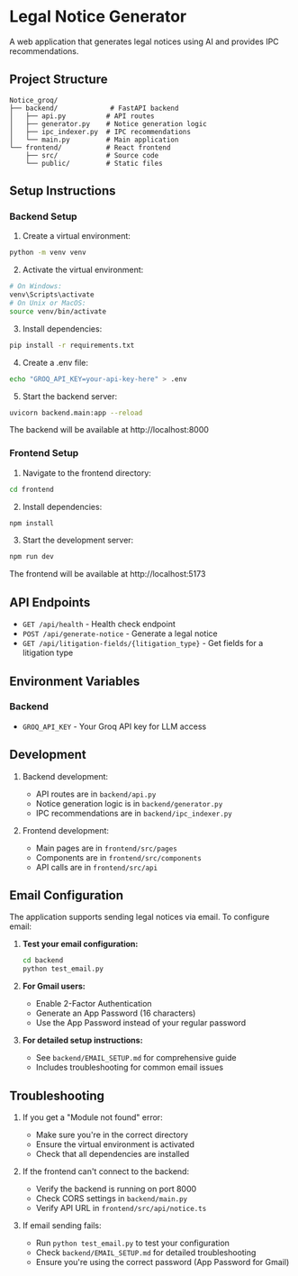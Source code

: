 # Legal Notice Generator

A web application that generates legal notices using AI and provides IPC recommendations.

## Project Structure

```
Notice_groq/
├── backend/             # FastAPI backend
│   ├── api.py          # API routes
│   ├── generator.py    # Notice generation logic
│   ├── ipc_indexer.py  # IPC recommendations
│   └── main.py         # Main application
└── frontend/           # React frontend
    ├── src/            # Source code
    └── public/         # Static files
```

## Setup Instructions

### Backend Setup


1. Create a virtual environment:
```bash
python -m venv venv
```

2. Activate the virtual environment:
```bash
# On Windows:
venv\Scripts\activate
# On Unix or MacOS:
source venv/bin/activate
```

3. Install dependencies:
```bash
pip install -r requirements.txt
```

4. Create a .env file:
```bash
echo "GROQ_API_KEY=your-api-key-here" > .env
```

5. Start the backend server:
```bash
uvicorn backend.main:app --reload
```

The backend will be available at http://localhost:8000

### Frontend Setup

1. Navigate to the frontend directory:
```bash
cd frontend
```

2. Install dependencies:
```bash
npm install
```

3. Start the development server:
```bash
npm run dev
```

The frontend will be available at http://localhost:5173

## API Endpoints

- `GET /api/health` - Health check endpoint
- `POST /api/generate-notice` - Generate a legal notice
- `GET /api/litigation-fields/{litigation_type}` - Get fields for a litigation type

## Environment Variables

### Backend
- `GROQ_API_KEY` - Your Groq API key for LLM access

## Development

1. Backend development:
   - API routes are in `backend/api.py`
   - Notice generation logic is in `backend/generator.py`
   - IPC recommendations are in `backend/ipc_indexer.py`

2. Frontend development:
   - Main pages are in `frontend/src/pages`
   - Components are in `frontend/src/components`
   - API calls are in `frontend/src/api`

## Email Configuration

The application supports sending legal notices via email. To configure email:

1. **Test your email configuration:**
   ```bash
   cd backend
   python test_email.py
   ```

2. **For Gmail users:**
   - Enable 2-Factor Authentication
   - Generate an App Password (16 characters)
   - Use the App Password instead of your regular password

3. **For detailed setup instructions:**
   - See `backend/EMAIL_SETUP.md` for comprehensive guide
   - Includes troubleshooting for common email issues

## Troubleshooting

1. If you get a "Module not found" error:
   - Make sure you're in the correct directory
   - Ensure the virtual environment is activated
   - Check that all dependencies are installed

2. If the frontend can't connect to the backend:
   - Verify the backend is running on port 8000
   - Check CORS settings in `backend/main.py`
   - Verify API URL in `frontend/src/api/notice.ts`

3. If email sending fails:
   - Run `python test_email.py` to test your configuration
   - Check `backend/EMAIL_SETUP.md` for detailed troubleshooting
   - Ensure you're using the correct password (App Password for Gmail) 